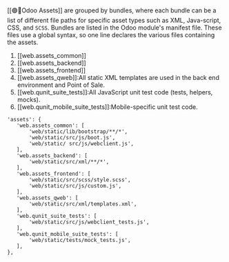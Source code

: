 
[[🟣🍱Odoo Assets]] are grouped by bundles, where each bundle can be a list of different file paths for specific asset types such as XML, Java-script, CSS, and `SCSS`.
Bundles are listed in the Odoo module's manifest file.
These files use a global syntax, so one line declares the various files containing the assets.

1. [[web.assets_common]]
2. [[web.assets_backend]]
3. [[web.assets_frontend]]
4. [[web.assets_qweb]]:All static XML templates are used in the back end environment and Point of Sale.
5. [[web.qunit_suite_tests]]:All JavaScript unit test code (tests, helpers, mocks).
6. [[web.qunit_mobile_suite_tests]]:Mobile-specific unit test code.

```
'assets': {
   'web.assets_common': [
       'web/static/lib/bootstrap/**/*',
       'web/static/src/js/boot.js',
       'web/static/ src/js/webclient.js',
   ],
   'web.assets_backend': [
       'web/static/src/xml/**/*',
   ],
   'web.assets_frontend': [
       'web/static/src/scss/style.scss',
       'web/static/src/js/custom.js',
   ],
   'web.assets_qweb': [
       'web/static/src/xml/templates.xml',
   ],
   'web.qunit_suite_tests': [
       'web/static/src/js/webclient_tests.js',
   ],
   'web.qunit_mobile_suite_tests': [
       'web/static/tests/mock_tests.js',
   ],
},
```


